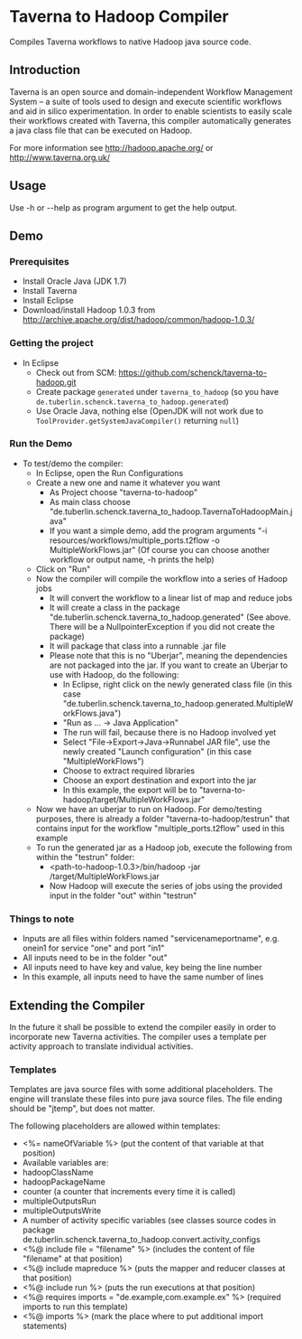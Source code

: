 # Taverna to Hadoop Compiler

Compiles Taverna workflows to native Hadoop java source code.

## Introduction

Taverna is an open source and domain-independent Workflow Management System – a suite of tools used to design and execute scientific workflows and aid in silico experimentation.
In order to enable scientists to easily scale their workflows created with Taverna, this compiler automatically generates a java class file that can be executed on Hadoop.

For more information see http://hadoop.apache.org/ or http://www.taverna.org.uk/

## Usage

Use -h or --help as program argument to get the help output.

## Demo

### Prerequisites

* Install Oracle Java (JDK 1.7)
* Install Taverna
* Install Eclipse
* Download/install Hadoop 1.0.3 from http://archive.apache.org/dist/hadoop/common/hadoop-1.0.3/

### Getting the project

* In Eclipse
    * Check out from SCM: https://github.com/schenck/taverna-to-hadoop.git
    * Create package `generated` under `taverna_to_hadoop` (so you have `de.tuberlin.schenck.taverna_to_hadoop.generated`)
    * Use Oracle Java, nothing else (OpenJDK will not work due to `ToolProvider.getSystemJavaCompiler()` returning `null`)

### Run the Demo

* To test/demo the compiler:
    * In Eclipse, open the Run Configurations
    * Create a new one and name it whatever you want
         * As Project choose "taverna-to-hadoop"
         * As main class choose "de.tuberlin.schenck.taverna_to_hadoop.TavernaToHadoopMain.java"
         * If you want a simple demo, add the program arguments "-i resources/workflows/multiple_ports.t2flow -o MultipleWorkFlows.jar" (Of course you can choose another workflow or output name, -h prints the help)
    * Click on "Run"
    * Now the compiler will compile the workflow into a series of Hadoop jobs
         * It will convert the workflow to a linear list of map and reduce jobs
         * It will create a class in the package "de.tuberlin.schenck.taverna_to_hadoop.generated" (See above. There will be a NullpointerException if you did not create the package)
         * It will package that class into a runnable .jar file
         * Please note that this is no "Uberjar", meaning the dependencies are not packaged into the jar. If you want to create an Uberjar to use with Hadoop, do the following:
             * In Eclipse, right click on the newly generated class file (in this case "de.tuberlin.schenck.taverna_to_hadoop.generated.MultipleWorkFlows.java")
             * "Run as ... -> Java Application"
             * The run will fail, because there is no Hadoop involved yet
             * Select "File->Export->Java->Runnabel JAR file", use the newly created "Launch configuration" (in this case "MultipleWorkFlows")
             * Choose to extract required libraries
             * Choose an export destination and export into the jar
             * In this example, the export will be to "taverna-to-hadoop/target/MultipleWorkFlows.jar"
    * Now we have an uberjar to run on Hadoop. For demo/testing purposes, there is already a folder "taverna-to-hadoop/testrun" that contains input for the workflow "multiple_ports.t2flow" used in this example
    * To run the generated jar as a Hadoop job, execute the following from within the "testrun" folder:
         * \<path-to-hadoop-1.0.3>/bin/hadoop -jar <path-to-taverna-to-hadoop>/target/MultipleWorkFlows.jar
         * Now Hadoop will execute the series of jobs using the provided input in the folder "out" within "testrun"

### Things to note

* Inputs are all files within folders named "servicenameportname", e.g. onein1 for service "one" and port "in1"
* All inputs need to be in the folder "out"
* All inputs need to have key and value, key being the line number
* In this example, all inputs need to have the same number of lines

## Extending the Compiler

In the future it shall be possible to extend the compiler easily in order to incorporate new Taverna activities.
The compiler uses a template per activity approach to translate individual activities.

### Templates

Templates are java source files with some additional placeholders.
The engine will translate these files into pure java source files.
The file ending should be "jtemp", but does not matter.

The following placeholders are allowed within templates:

* <%= nameOfVariable %> (put the content of that variable at that position)
 * Available variables are:
 * hadoopClassName
 * hadoopPackageName
 * counter (a counter that increments every time it is called)
 * multipleOutputsRun
 * multipleOutputsWrite
 * A number of activity specific variables (see classes source codes in package de.tuberlin.schenck.taverna_to_hadoop.convert.activity_configs
* <%@ include file = "filename" %> (includes the content of file "filename" at that position)
* <%@ include mapreduce %> (puts the mapper and reducer classes at that position)
* <%@ include run %> (puts the run executions at that position)
* <%@ requires imports = "de.example,com.example.ex" %> (required imports to run this template)
* <%@ imports %> (mark the place where to put additional import statements)
